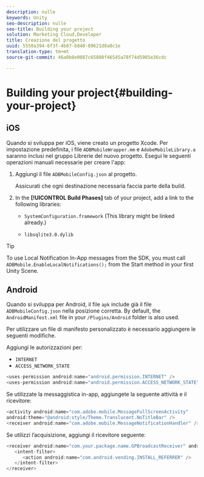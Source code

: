 ```yaml
---
description: nulle
keywords: Unity
seo-description: nulle
seo-title: Building your project
solution: Marketing Cloud,Developer
title: Creazione del progetto
uuid: 5550a394-6f3f-4b87-b840-89621d8a0c1e
translation-type: tm+mt
source-git-commit: 46a0b8e0087c65880f46545a78f74d5985e36cdc

---
```



# Building your project{#building-your-project}

## iOS

Quando si sviluppa per iOS, viene creato un progetto Xcode. Per impostazione predefinita, i file `ADBMobileWrapper.mm` e `AdobeMobileLibrary.a` saranno inclusi nel gruppo Librerie del nuovo progetto. Esegui le seguenti operazioni manuali necessarie per creare l'app:

1. Aggiungi il file `ADBMobileConfig.json` al progetto.

   Assicurati che ogni destinazione necessaria faccia parte della build.

1. In the **[!UICONTROL Build Phases]** tab of your project, add a link to the following libraries:

   * `SystemConfiguration.framework`
(This library might be linked already.)

   * `libsqlite3.0.dylib`

>[!TIP]
>
>To use Local Notification In-App messages from the SDK, you must call `ADBMobile.EnableLocalNotifications();` from the Start method in your first Unity Scene.

## Android

Quando si sviluppa per Android, il file `apk` include già il file `ADBMobileConfig.json` nella posizione corretta. By default, the `AndroidManifest.xml` file in your `/Plugins/Android` folder is also used.

Per utilizzare un file di manifesto personalizzato è necessario aggiungere le seguenti modifiche.

Aggiungi le autorizzazioni per:

* `INTERNET`
* `ACCESS_NETWORK_STATE`

```java
<uses-permission android:name="android.permission.INTERNET" /> 
<uses-permission android:name="android.permission.ACCESS_NETWORK_STATE" />
```

Se utilizzate la messaggistica in-app, aggiungete la seguente attività e il ricevitore:

```java
<activity android:name="com.adobe.mobile.MessageFullScreenActivity"  
android:theme="@android:style/Theme.Translucent.NoTitleBar" /> 
<receiver android:name="com.adobe.mobile.MessageNotificationHandler" /> 
```

Se utilizzi l’acquisizione, aggiungi il ricevitore seguente:

```java
<receiver android:name="com.your.package.name.GPBroadcastReceiver" android:exported="true"> 
   <intent-filter> 
      <action android:name="com.android.vending.INSTALL_REFERRER" /> 
   </intent-filter> 
</receiver>
```
